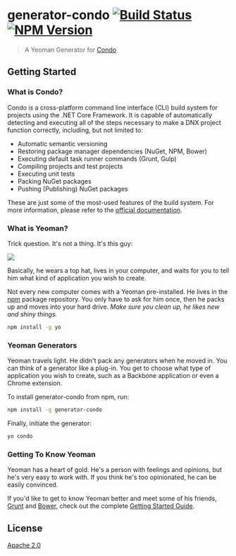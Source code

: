 # generator-condo [![Build Status](https://img.shields.io/travis/PulseBridge/Generator-Condo.svg)](https://travis-ci.org/PulseBridge/Generator-Condo) [![NPM Version](https://img.shields.io/npm/v/generator-condo.svg)](https://www.npmjs.org/package/generator-condo)

> A Yeoman Generator for [Condo](http://open.pulsebridge.com/condo)

## Getting Started

### What is Condo?

Condo is a cross-platform command line interface (CLI) build system for projects using the .NET Core Framework. It is capable of automatically detecting and executing all of the steps
necessary to make a DNX project function correctly, including, but not limited to:

* Automatic semantic versioning
* Restoring package manager dependencies (NuGet, NPM, Bower)
* Executing default task runner commands (Grunt, Gulp)
* Compiling projects and test projects
* Executing unit tests
* Packing NuGet packages
* Pushing (Publishing) NuGet packages

These are just some of the most-used features of the build system. For more information, please refer to the [official documentation](http://open.pulsebridge.com/condo).

### What is Yeoman?

Trick question. It's not a thing. It's this guy:

![](http://i.imgur.com/JHaAlBJ.png)

Basically, he wears a top hat, lives in your computer, and waits for you to tell him what kind of application you wish to create.

Not every new computer comes with a Yeoman pre-installed. He lives in the [npm](https://npmjs.org) package repository. You only have to ask for him once, then he packs up and moves into your hard drive. *Make sure you clean up, he likes new and shiny things.*

```bash
npm install -g yo
```

### Yeoman Generators

Yeoman travels light. He didn't pack any generators when he moved in. You can think of a generator like a plug-in. You get to choose what type of application you wish to create, such as a Backbone application or even a Chrome extension.

To install generator-condo from npm, run:

```bash
npm install -g generator-condo
```

Finally, initiate the generator:

```bash
yo condo
```

### Getting To Know Yeoman

Yeoman has a heart of gold. He's a person with feelings and opinions, but he's very easy to work with. If you think he's too opinionated, he can be easily convinced.

If you'd like to get to know Yeoman better and meet some of his friends, [Grunt](http://gruntjs.com) and [Bower](http://bower.io), check out the complete [Getting Started Guide](https://github.com/yeoman/yeoman/wiki/Getting-Started).

## License

[Apache 2.0](http://www.apache.org/licenses/LICENSE-2.0)